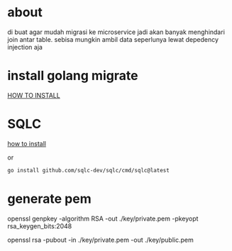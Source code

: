 # about
di buat agar mudah migrasi ke microservice jadi akan banyak menghindari join antar table.
sebisa mungkin ambil data seperlunya lewat depedency injection aja

# install golang migrate
[HOW TO INSTALL](https://github.com/golang-migrate/migrate/tree/master/cmd/migrate)

# SQLC 
[how to install](https://docs.sqlc.dev/en/stable/overview/install.html)

or
```sh
go install github.com/sqlc-dev/sqlc/cmd/sqlc@latest
```

# generate pem
openssl genpkey -algorithm RSA -out ./key/private.pem -pkeyopt rsa_keygen_bits:2048

openssl rsa -pubout -in ./key/private.pem -out ./key/public.pem
